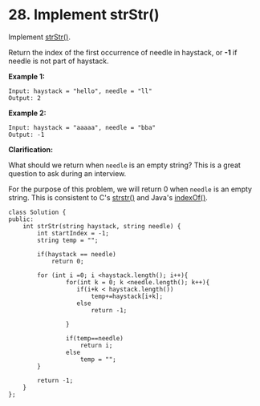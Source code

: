 # 28. Implement strStr\(\)

  
Implement [strStr\(\)](http://www.cplusplus.com/reference/cstring/strstr/).

Return the index of the first occurrence of needle in haystack, or **-1** if needle is not part of haystack.

**Example 1:**

```text
Input: haystack = "hello", needle = "ll"
Output: 2
```

**Example 2:**

```text
Input: haystack = "aaaaa", needle = "bba"
Output: -1
```

**Clarification:**

What should we return when `needle` is an empty string? This is a great question to ask during an interview.

For the purpose of this problem, we will return 0 when `needle` is an empty string. This is consistent to C's [strstr\(\)](http://www.cplusplus.com/reference/cstring/strstr/) and Java's [indexOf\(\)](https://docs.oracle.com/javase/7/docs/api/java/lang/String.html#indexOf%28java.lang.String%29).



```text
class Solution {
public:
    int strStr(string haystack, string needle) {
        int startIndex = -1;
        string temp = "";
        
        if(haystack == needle)
            return 0;
        
        for (int i =0; i <haystack.length(); i++){
                for(int k = 0; k <needle.length(); k++){
                   if(i+k < haystack.length())
                       temp+=haystack[i+k];
                   else
                       return -1;
                
                }
                
                if(temp==needle)
                    return i;
                else
                    temp = "";
        }
        
        return -1;
    }
};
```

